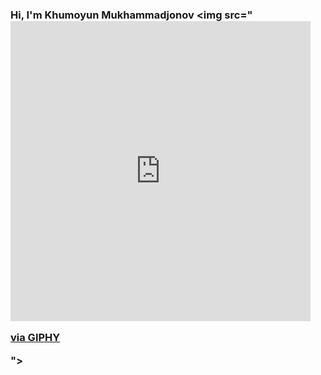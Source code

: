 ### Hi, I'm Khumoyun Mukhammadjonov <img src="<iframe src="https://giphy.com/embed/MPxg9U887PS0B8XT4J" width="480" height="480" frameBorder="0" class="giphy-embed" allowFullScreen></iframe><p><a href="https://giphy.com/gifs/hello-hi-greetings-MPxg9U887PS0B8XT4J">via GIPHY</a></p>">

<!--
**khumoyunmukhammadjonov/khumoyunmukhammadjonov** is a ✨ _special_ ✨ repository because its `README.md` (this file) appears on your GitHub profile.

Here are some ideas to get you started:

- 🔭 I’m currently working on ...
- 🌱 I’m currently learning ...
- 👯 I’m looking to collaborate on ...
- 🤔 I’m looking for help with ...
- 💬 Ask me about ...
- 📫 How to reach me: ...
- 😄 Pronouns: ...
- ⚡ Fun fact: ...
-->
